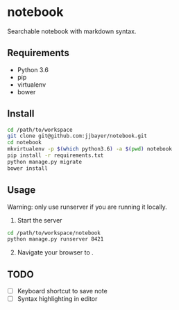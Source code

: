 # notebook

Searchable notebook with markdown syntax.

## Requirements

* Python 3.6
* pip
* virtualenv
* bower

## Install

```bash
cd /path/to/workspace
git clone git@github.com:jjbayer/notebook.git
cd notebook
mkvirtualenv -p $(which python3.6) -a $(pwd) notebook
pip install -r requirements.txt
python manage.py migrate
bower install
```

## Usage

Warning: only use runserver if you are running it locally.


1. Start the server

```bash
cd /path/to/workspace/notebook
python manage.py runserver 8421
```

2. Navigate your browser to [](http://localhost:8421).

## TODO

- [ ] Keyboard shortcut to save note
- [ ] Syntax highlighting in editor
